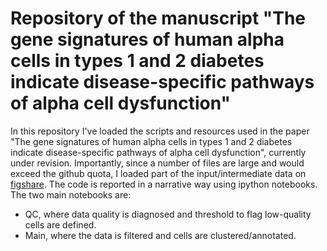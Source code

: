 # Repository of the manuscript "The gene signatures of human alpha cells in types 1 and 2 diabetes indicate disease-specific pathways of alpha cell dysfunction"
In this repository I've loaded the scripts and resources used in the paper "The gene signatures of human alpha cells in types 1 and 2 diabetes indicate disease-specific pathways of alpha cell dysfunction", currently under revision.
Importantly, since a number of files are large and would exceed the github quota, I loaded part of the input/intermediate data on [figshare](https://figshare.com/account/home#/data).
The code is reported in a narrative way using ipython notebooks. The two main notebooks are:
- QC, where data quality is diagnosed and threshold to flag low-quality cells are defined.
- Main, where the data is filtered and cells are clustered/annotated.
